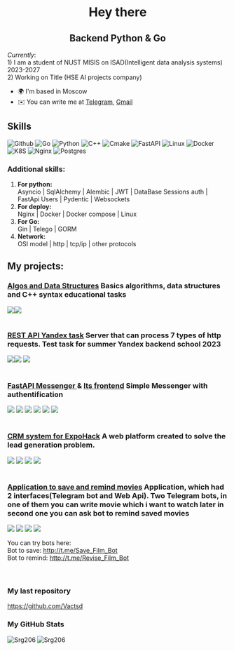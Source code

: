 <div id="header" align="center">
  <h1>
    Hey there
  </h1>
  <h2>
    Backend Python & Go
  </h2>
</div>


<i>Currently</i>: <br>1) I am a student of NUST MISIS on ISAD(Intelligent data analysis systems) 2023-2027 <br>
2) Working on Title (HSE AI projects company)

*   🌍  I'm based in Moscow
*   ✉️  You can write me at [Telegram](https://t.me/@Srg206), [Gmail](srg206.32@gmail.com)

## Skills 
![Github](https://img.shields.io/badge/github%20-%23121011.svg?&style=for-the-badge&logo=github&logoColor=white)
![Go](https://img.shields.io/badge/Go-00ADD8?style=for-the-badge&logo=go&logoColor=white)
![Python](https://img.shields.io/badge/python-%23000000?style=for-the-badge&logo=python) 
![C++](https://img.shields.io/badge/c++-%23000000?style=for-the-badge&logo=c%2B%2B&logoColor=blue) 
![Cmake](https://img.shields.io/badge/CMake-064F8C?style=for-the-badge&logo=cmake&logoColor=white)
![FastAPI](https://img.shields.io/badge/fastapi-109989?style=for-the-badge&logo=FASTAPI&logoColor=white) 
![Linux](https://img.shields.io/badge/Linux-FCC624?style=for-the-badge&logo=linux&logoColor=black)
![Docker](https://img.shields.io/badge/docker%20-%230db7ed.svg?&style=for-the-badge&logo=docker&logoColor=white)
![K8S](https://img.shields.io/badge/kubernetes%20-%23326ce5.svg?&style=for-the-badge&logo=kubernetes&logoColor=white)
![Nginx](https://img.shields.io/badge/nginx%20-%23009639.svg?&style=for-the-badge&logo=nginx&logoColor=white)
![Postgres](https://img.shields.io/badge/postgres-%23316192.svg?&style=for-the-badge&logo=postgresql&logoColor=white)
<br>
### Additional skills: <br>
1) **For python:** <br>
  Asyncio | SqlAlchemy | Alembic | JWT | DataBase Sessions auth | FastApi Users | Pydentic | Websockets  <br>
2) **For deploy:** <br>
  Nginx | Docker | Docker compose | Linux <br>
3) **For Go:** <br>
  Gin | Telego | GORM <br>
4) **Network:** <br>
  OSI model | http | tcp/ip | other protocols <br>



## My projects:
### [Algos and Data Structures](https://github.com/Srg206/misis2024s-23-18-tsukanov-s-u) Basics algorithms, data structures and C++ syntax educational tasks <br>
<img src="https://img.shields.io/badge/cmake-%230a0e12?style=for-the-badge&logo=cmake"><img src="https://img.shields.io/badge/c++%20-%2300599C.svg?&style=for-the-badge&logo=c%2B%2B&ogoColor=white">
<br><br>
### [REST API Yandex task](https://github.com/Srg206/RestApi.prj) Server that can process 7 types of http requests. Test task for summer Yandex backend school 2023 <br>
<img src="https://img.shields.io/badge/c++%20-%2300599C.svg?&style=for-the-badge&logo=c%2B%2B&ogoColor=white"><img src="https://img.shields.io/badge/python%20-%2314354C.svg?&style=for-the-badge&logo=python&logoColor=white"> <img src="https://img.shields.io/badge/cmake-%230a0e12?style=for-the-badge&logo=cmake"> 
<br><br>

### [FastAPI Messenger ](https://github.com/Srg206/Messenger-fastapi) &  [ Its frontend](https://github.com/Srg206/Messenger-fastapi) Simple Messenger with authentification<br>
<img src="https://img.shields.io/badge/python%20-%2314354C.svg?&style=for-the-badge&logo=python&logoColor=white"> <img src="https://img.shields.io/badge/fastapi-109989?style=for-the-badge&logo=FASTAPI&logoColor=white"> <img src="https://img.shields.io/badge/postgres-%23316192.svg?&style=for-the-badge&logo=postgresql&logoColor=white"> <img src="https://img.shields.io/badge/docker%20-%230db7ed.svg?&style=for-the-badge&logo=docker&logoColor=white">
<img src="https://img.shields.io/badge/nginx%20-%23009639.svg?&style=for-the-badge&logo=nginx&logoColor=white">
<img src="https://img.shields.io/badge/Flutter%20-%2302569B.svg?&style=for-the-badge&logo=Flutter&logoColor=white">
<br><br>
### [CRM system for ExpoHack](https://github.com/Srg206/Backend_for_Expohack) A web platform created to solve the lead generation problem. <br>
<img src="https://img.shields.io/badge/python%20-%2314354C.svg?&style=for-the-badge&logo=python&logoColor=white"> <img src="https://img.shields.io/badge/fastapi-109989?style=for-the-badge&logo=FASTAPI&logoColor=white"> <img src="https://img.shields.io/badge/postgres-%23316192.svg?&style=for-the-badge&logo=postgresql&logoColor=white"> <img src="https://img.shields.io/badge/docker%20-%230db7ed.svg?&style=for-the-badge&logo=docker&logoColor=white">
<br><br>
### [Application to save and remind movies](https://github.com/Srg206/film-adviser) Application, which had 2 interfaces(Telegram bot and Web Api). Two Telegram bots, in one of them you can write movie which i want to watch later in second one you can ask bot to remind saved movies <br>
<img src="https://img.shields.io/badge/Go-00ADD8?style=for-the-badge&logo=go&logoColor=white"> <img src="https://img.shields.io/badge/Telegram-2CA5E0?style=for-the-badge&logo=telegram&logoColor=white"> <img src="https://img.shields.io/badge/postgres-%23316192.svg?&style=for-the-badge&logo=postgresql&logoColor=white"> <img src="https://img.shields.io/badge/docker%20-%230db7ed.svg?&style=for-the-badge&logo=docker&logoColor=white">

You can try bots here:<br>
Bot to save: http://t.me/Save_Film_Bot <br>
Bot to remind: http://t.me/Revise_Film_Bot <br> 
<br><br>


### My last repository 
https://github.com/Vactsd

### My GitHub Stats

<p><img align="left" src="https://github-readme-stats.vercel.app/api/top-langs?username=Srg206&show_icons=true&locale=en&layout=compact" alt="Srg206" /></p>
<p><img align="center" src="https://github-readme-streak-stats.herokuapp.com/?user=Srg206&" alt="Srg206" /></p>
